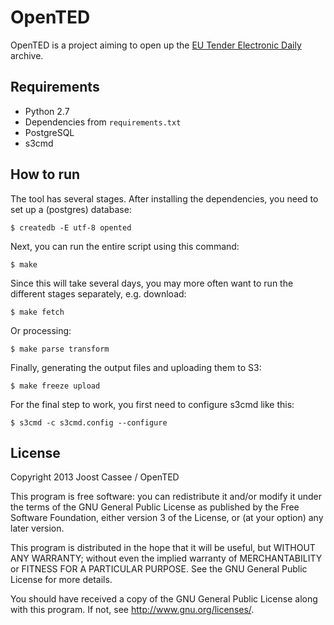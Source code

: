 # OpenTED

OpenTED is a project aiming to open up the [EU Tender Electronic Daily](http://www.ted.europa.eu/) archive.


## Requirements

* Python 2.7
* Dependencies from `requirements.txt`
* PostgreSQL
* s3cmd


## How to run

The tool has several stages. After installing the dependencies, you need to set up 
a (postgres) database:

    $ createdb -E utf-8 opented

Next, you can run the entire script using this command: 

    $ make 

Since this will take several days, you may more often want to run the different 
stages separately, e.g. download: 

    $ make fetch 

Or processing: 

    $ make parse transform

Finally, generating the output files and uploading them to S3: 

    $ make freeze upload 

For the final step to work, you first need to configure s3cmd like this: 

    $ s3cmd -c s3cmd.config --configure 


## License

Copyright 2013 Joost Cassee / OpenTED

This program is free software: you can redistribute it and/or modify
it under the terms of the GNU General Public License as published by
the Free Software Foundation, either version 3 of the License, or
(at your option) any later version.

This program is distributed in the hope that it will be useful,
but WITHOUT ANY WARRANTY; without even the implied warranty of
MERCHANTABILITY or FITNESS FOR A PARTICULAR PURPOSE.  See the
GNU General Public License for more details.

You should have received a copy of the GNU General Public License
along with this program.  If not, see <http://www.gnu.org/licenses/>.
